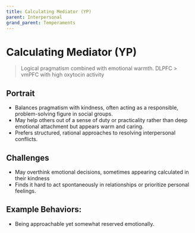 ```yaml
---
title: Calculating Mediator (YP)
parent: Interpersonal
grand_parent: Temperaments
---
```


# Calculating Mediator (YP)

>Logical pragmatism combined with emotional warmth. DLPFC \> vmPFC with high oxytocin activity

## Portrait
* Balances pragmatism with kindness, often acting as a responsible, problem-solving figure in social groups.
* May help others out of a sense of duty or practicality rather than deep emotional attachment but appears warm and caring.
* Prefers structured, rational approaches to resolving interpersonal conflicts.

## Challenges
* May overthink emotional decisions, sometimes appearing calculated in their kindness
* Finds it hard to act spontaneously in relationships or prioritize personal feelings.

## Example Behaviors:
* Being approachable yet somewhat reserved emotionally.